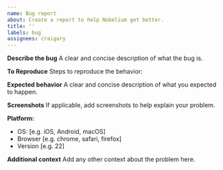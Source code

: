```yaml
---
name: Bug report
about: Create a report to help Nobelium get better.
title: ''
labels: bug
assignees: craigary
---
```


<!-- 中文用户请注意：请仔细阅读以下模版，并使用英文描述问题。如果不遵循，issue 将会被关闭。 -->
<!--
  !!! IMPORTANT !!!
  Please do not ignore this template. If you do, your issue will be closed.
-->

**Describe the bug** A clear and concise description of what the bug is.

**To Reproduce** Steps to reproduce the behavior:

**Expected behavior** A clear and concise description of what you expected to
happen.

**Screenshots** If applicable, add screenshots to help explain your problem.

**Platform:**

-   OS: [e.g. iOS, Android, macOS]
-   Browser [e.g. chrome, safari, firefox]
-   Version [e.g. 22]

**Additional context** Add any other context about the problem here.
